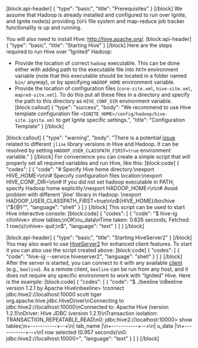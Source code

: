 [block:api-header]
{
  "type": "basic",
  "title": "Prerequisites"
}
[/block]
We assume that Hadoop is already installed and configured to run over Ignite, and Ignite node(s) providing `IGFS` file system and map-reduce job tracker functionality is up and running.

You will also need to install Hive: http://hive.apache.org/.
[block:api-header]
{
  "type": "basic",
  "title": "Starting Hive"
}
[/block]
Here are the steps required to run Hive over "Ignited" Hadoop:
* Provide the location of correct `hadoop` executable. This can be done either with adding path to the executable file into `PATH` environment variable (note that this executable should be located in a folder named `bin/` anyway), or by specifying `HADOOP_HOME` environment variable.
* Provide the location of configuration files (`core-site.xml`, `hive-site.xml`, `mapred-site.xml`). To do this put all these files in a directory and specify the path to this directory as `HIVE_CONF_DIR` environment variable.
[block:callout]
{
  "type": "success",
  "body": "We recommend to use Hive template configuration file `<IGNITE_HOME>/config/hadoop/hive-site.ignite.xml` to get Ignite specific settings.",
  "title": "Configuration Template"
}
[/block]

[block:callout]
{
  "type": "warning",
  "body": "There is a potential [issue](http://stackoverflow.com/questions/28997441/hive-startup-error-terminal-initialization-failed-falling-back-to-unsupporte) related to different `jline` library versions in Hive and Hadoop. It can be resolved by setting `HADOOP_USER_CLASSPATH_FIRST=true` environment variable."
}
[/block]
For convenience you can create a simple script that will properly set all required variables and run Hive, like this:
[block:code]
{
  "codes": [
    {
      "code": "# Specify Hive home directory:\nexport HIVE_HOME=<Hive installation directory>\n\n# Specofy configuration files location:\nexport HIVE_CONF_DIR=<Path to our configuration folder>\n\n# If you did not set hadoop executable in PATH, specify Hadoop home explicitly:\nexport HADOOP_HOME=<Hadoop installation folder>\n\n# Avoid problem with different 'jline' library in Hadoop: \nexport HADOOP_USER_CLASSPATH_FIRST=true\n\n${HIVE_HOME}/bin/hive \"${@}\"",
      "language": "shell"
    }
  ]
}
[/block]
This script can be used to start Hive interactive console:
[block:code]
{
  "codes": [
    {
      "code": "$ hive-ig cli\nhive> show tables;\nOK\nu_data\nTime taken: 0.626 seconds, Fetched: 1 row(s)\nhive> quit;\n$",
      "language": "text"
    }
  ]
}
[/block]

[block:api-header]
{
  "type": "basic",
  "title": "Starting HiveServer2"
}
[/block]
You may also want to use [HiveServer2](https://cwiki.apache.org/confluence/display/Hive/Setting+Up+HiveServer2) for enhanced client features. To start it you can also use the script created above:
[block:code]
{
  "codes": [
    {
      "code": "hive-ig --service hiveserver2",
      "language": "shell"
    }
  ]
}
[/block]
After the server is started, you can connect to it with any available [client](https://cwiki.apache.org/confluence/display/Hive/HiveServer2+Clients) (e.g., `beeline`). As a remote client, `beeline` can be run from any host, and it does not require any specific environment to work with "Ignited" Hive. Here is the example:
[block:code]
{
  "codes": [
    {
      "code": "$ ./beeline \nBeeline version 1.2.1 by Apache Hive\nbeeline> !connect jdbc:hive2://localhost:10000 scott tiger org.apache.hive.jdbc.HiveDriver\nConnecting to jdbc:hive2://localhost:10000\nConnected to: Apache Hive (version 1.2.1)\nDriver: Hive JDBC (version 1.2.1)\nTransaction isolation: TRANSACTION_REPEATABLE_READ\n0: jdbc:hive2://localhost:10000> show tables;\n+-----------+--+\n| tab_name  |\n+-----------+--+\n| u_data    |\n+-----------+--+\n1 row selected (0.957 seconds)\n0: jdbc:hive2://localhost:10000>",
      "language": "text"
    }
  ]
}
[/block]
